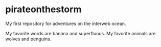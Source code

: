 # pirateonthestorm
My first repository for adventures on the interweb ocean.

My favorite words are banana and superfluous. My favorite animals are wolves and penguins. 
